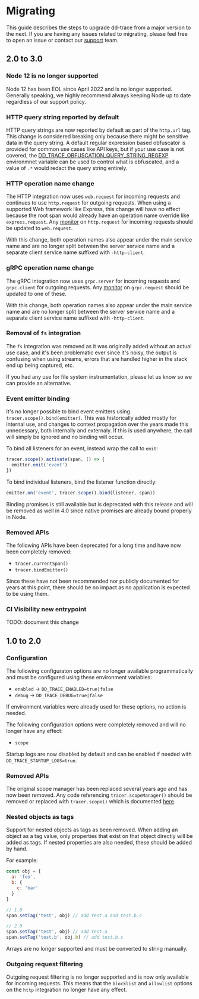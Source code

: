 # Migrating

This guide describes the steps to upgrade dd-trace from a major version to the
next. If you are having any issues related to migrating, please feel free to
open an issue or contact our [support](https://www.datadoghq.com/support/) team.

## 2.0 to 3.0

### Node 12 is no longer supported

Node 12 has been EOL since April 2022 and is no longer supported. Generally
speaking, we highly recommend always keeping Node up to date regardless of our
support policy.

### HTTP query string reported by default

HTTP query strings are now reported by default as part of the `http.url` tag.
This change is considered breaking only because there might be sensitive data
in the query string. A default regular expression based obfuscator is provided
for common use cases like API keys, but if your use case is not covered, the
[DD_TRACE_OBFUSCATION_QUERY_STRING_REGEXP](https://datadoghq.dev/dd-trace-js/#tracer-settings)
environmnet variable can be used to control what is obfuscated, and a value of
`.*` would redact the query string entirely.

### HTTP operation name change

The HTTP integration now uses `web.request` for incoming requests and continues
to use `http.request` for outgoing requests. When using a supported Web
framework like Express, this change will have no effect because the root span
would already have an operation name override like `express.request`.
Any [monitor](https://docs.datadoghq.com/monitors/create/types/apm/?tab=apmmetrics)
on `http.request` for incoming requests should be updated to `web.request`.

With this change, both operation names also appear under the main service name
and are no longer split between the server service name and a separate client
service name suffixed with `-http-client`.

### gRPC operation name change

The gRPC integration now uses `grpc.server` for incoming requests and
`grpc.client` for outgoing requests. Any
[monitor](https://docs.datadoghq.com/monitors/create/types/apm/?tab=apmmetrics)
on `grpc.request` should be updated to one of these.

With this change, both operation names also appear under the main service name
and are no longer split between the server service name and a separate client
service name suffixed with `-http-client`.

### Removal of `fs` integration

The `fs` integration was removed as it was originally added without an actual
use case, and it's been problematic ever since it's noisy, the output is
confusing when using streams, errors that are handled higher in the stack end up
being captured, etc.

If you had any use for file system instrumentation, please let us know so we can
provide an alternative.

### Event emitter binding

It's no longer possible to bind event emitters using
`tracer.scope().bind(emitter)`. This was historically added mostly for
internal use, and changes to context propagation over the years made this
unnecessary, both internally and externaly. If this is used anywhere, the call
will simply be ignored and no binding will occur.

To bind all listeners for an event, instead wrap the call to `emit`:

```js
tracer.scope().activate(span, () => {
  emitter.emit('event')
})
```

To bind individual listeners, bind the listener function directly:

```js
emitter.on('event', tracer.scope().bind(listener, span))
```

Binding promises is still available but is deprecated with this release and will
be removed as well in 4.0 since native promises are already bound properly in
Node.

### Removed APIs

The following APIs have been deprecated for a long time and have now been
completely removed:

- `tracer.currentSpan()`
- `tracer.bindEmitter()`

Since these have not been recommended nor publicly documented for years at this
point, there should be no impact as no application is expected to be using them.

### CI Visibility new entrypoint

TODO: document this change

## 1.0 to 2.0

### Configuration

The following configuraton options are no longer available programmatically and
must be configured using these environment variables:

* `enabled` -> `DD_TRACE_ENABLED=true|false`
* `debug` -> `DD_TRACE_DEBUG=true|false`

If environment variables were already used for these options, no action is
needed.

The following configuration options were completely removed and will no longer
have any effect:

* `scope`

Startup logs are now disabled by default and can be enabled if needed with
`DD_TRACE_STARTUP_LOGS=true`.

### Removed APIs

The original scope manager has been replaced several years ago and has now been
removed. Any code referencing `tracer.scopeManager()` should be removed or
replaced with `tracer.scope()` which is documented
[here](https://datadoghq.dev/dd-trace-js/#scope-manager).

### Nested objects as tags

Support for nested objects as tags as been removed. When adding an object as a
tag value, only properties that exist on that object directly will be added as
tags. If nested properties are also needed, these should be added by hand.

For example:

```js
const obj = {
  a: 'foo',
  b: {
    c: 'bar'
  }
}

// 1.0
span.setTag('test', obj) // add test.a and test.b.c

// 2.0
span.setTag('test', obj) // add test.a
span.setTag('test.b', obj.b) // add test.b.c
```

Arrays are no longer supported and must be converted to string manually.

### Outgoing request filtering

Outgoing request filtering is no longer supported and is now only available for
incoming requests. This means that the `blocklist` and `allowlist` options on
the `http` integration no longer have any effect.
